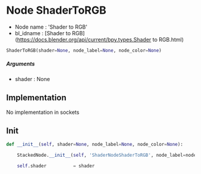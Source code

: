 # Node ShaderToRGB

- Node name : 'Shader to RGB'
- bl_idname : [Shader to RGB](https://docs.blender.org/api/current/bpy.types.Shader to RGB.html)


``` python
ShaderToRGB(shader=None, node_label=None, node_color=None)
```
##### Arguments

- shader : None

## Implementation

No implementation in sockets

## Init

``` python
def __init__(self, shader=None, node_label=None, node_color=None):

    StackedNode.__init__(self, 'ShaderNodeShaderToRGB', node_label=node_label, node_color=node_color)

    self.shader          = shader
```
